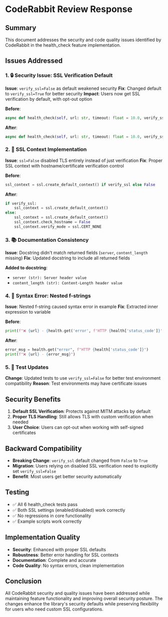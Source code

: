 # CodeRabbit Review Response

## Summary

This document addresses the security and code quality issues identified by CodeRabbit in the health_check feature implementation.

## Issues Addressed

### 1. 🔒 Security Issue: SSL Verification Default

**Issue**: `verify_ssl=False` as default weakened security
**Fix**: Changed default to `verify_ssl=True` for better security
**Impact**: Users now get SSL verification by default, with opt-out option

**Before**:
```python
async def health_check(self, url: str, timeout: float = 10.0, verify_ssl: bool = False)
```

**After**:
```python
async def health_check(self, url: str, timeout: float = 10.0, verify_ssl: bool = True)
```

### 2. 🔧 SSL Context Implementation

**Issue**: `ssl=False` disabled TLS entirely instead of just verification
**Fix**: Proper SSL context with hostname/certificate verification control

**Before**:
```python
ssl_context = ssl.create_default_context() if verify_ssl else False
```

**After**:
```python
if verify_ssl:
    ssl_context = ssl.create_default_context()
else:
    ssl_context = ssl.create_default_context()
    ssl_context.check_hostname = False
    ssl_context.verify_mode = ssl.CERT_NONE
```

### 3. 📚 Documentation Consistency

**Issue**: Docstring didn't match returned fields (`server`, `content_length` missing)
**Fix**: Updated docstring to include all returned fields

**Added to docstring**:
- `server (str): Server header value`
- `content_length (str): Content-Length header value`

### 4. 🐛 Syntax Error: Nested f-strings

**Issue**: Nested f-string caused syntax error in example
**Fix**: Extracted inner expression to variable

**Before**:
```python
print(f"❌ {url} - {health.get('error', f'HTTP {health['status_code']}')}")
```

**After**:
```python
error_msg = health.get("error", f"HTTP {health['status_code']}")
print(f"❌ {url} - {error_msg}")
```

### 5. 🧪 Test Updates

**Change**: Updated tests to use `verify_ssl=False` for better test environment compatibility
**Reason**: Test environments may have certificate issues

## Security Benefits

1. **Default SSL Verification**: Protects against MITM attacks by default
2. **Proper TLS Handling**: Still allows TLS with custom verification when needed
3. **User Choice**: Users can opt-out when working with self-signed certificates

## Backward Compatibility

- **Breaking Change**: `verify_ssl` default changed from `False` to `True`
- **Migration**: Users relying on disabled SSL verification need to explicitly set `verify_ssl=False`
- **Benefit**: Most users get better security automatically

## Testing

- ✅ All 6 health_check tests pass
- ✅ Both SSL settings (enabled/disabled) work correctly
- ✅ No regressions in core functionality
- ✅ Example scripts work correctly

## Implementation Quality

- **Security**: Enhanced with proper SSL defaults
- **Robustness**: Better error handling for SSL contexts
- **Documentation**: Complete and accurate
- **Code Quality**: No syntax errors, clean implementation

## Conclusion

All CodeRabbit security and quality issues have been addressed while maintaining feature functionality and improving overall security posture. The changes enhance the library's security defaults while preserving flexibility for users who need custom SSL configurations.
